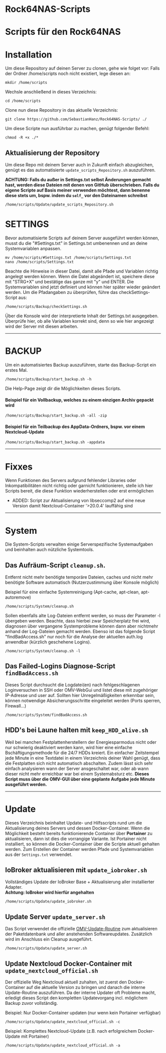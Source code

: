 # Rock64NAS-Scripts    
# Scripts für den Rock64NAS


# Installation
Um diese Repository auf deinen Server zu clonen, gehe wie folget vor:
Falls der Ordner /home/scripts noch nicht existiert, lege diesen an:

    mkdir /home/scripts

Wechsle anschließend in dieses Verzeichnis:

    cd /home/scripts

Clone nun diese Repository in das aktuelle Verzeichnis:

    git clone https://github.com/SebastianHanz/Rock64NAS-Scripts/ ./

Um diese Scripte nun ausführbar zu machen, genügt folgender Befehl:

    chmod -R +x ./*

## Aktualisierung der Repository

Um diese Repo mit deinem Server auch in Zukunft einfach abzugleichen, genügt es das automatisierte `update_scripts_Repository.sh` auszuführen. 

   __ACHTUNG: Falls du außer in Settings.txt selbst Änderungen gemacht hast, werden diese Dateien mit denen von GitHub überschrieben. Falls du eigene Scripte auf Basis meiner verwenden möchtest, dann benenne diese stets um, bspw. indem du `self_` vor den Dateinamen schreibst__

    /home/scripts/Update/update_scripts_Repository.sh
# SETTINGS

Bevor automatisierte Scripts auf deinem Server ausgeführt werden können, musst du die "#Settings.txt" in Settings.txt umbenennen und an deine Systemvariablen anpassen. 

    mv /home/scripts/#Settings.txt /home/scripts/Settings.txt
    nano /home/scripts/Settings.txt

Beachte die Hinweise in dieser Datei, damit alle Pfade und Variablen richtig angelegt werden können.
Wenn die Datei abgeändert ist, speichere diese mit "STRG+X" und bestätige das ganze mit "y" und ENTER.
Die Systemvariablen sind jetzt definiert und können hier später wieder geändert werden. Um die Pfadangaben zu überprüfen, führe das checkSettings-Script aus:

    /home/scripts/Backup/checkSettings.sh

Über die Konsole wird der interpretierte Inhalt der Settings.txt ausgegeben. Überprüfe hier, ob alle Variablen korrekt sind, denn so wie hier angezeigt wird der Server mit diesen arbeiten.
***
# BACKUP

Um ein automatisiertes Backup auszuführen, starte das Backup-Script ein erstes Mal.

    /home/scripts/Backup/start_backup.sh -h

Die Help-Page zeigt dir die Möglichkeiten dieses Scripts.

#### Beispiel für ein Vollbackup, welches zu einem einzigen Archiv gepackt wird
    /home/scripts/Backup/start_backup.sh -all -zip

#### Beispiel für ein Teilbackup des AppData-Ordners, bspw. vor einem Nextcloud-Update
    /home/scripts/Backup/start_backup.sh -appdata
***
# Fixxes

Wenn Funktionen des Servers aufgrund fehlender Libraries oder Inkompatibilitäten nicht richtig oder garnicht funktionieren, stelle ich hier Scripts bereit, die diese Funktion wiederherstellen oder erst ermöglichen

* ADDED: Script zur Aktualisierung von libseccomp2 auf eine neue Version
damit Nextcloud-Container 
'>20.0.4' lauffähig sind

***
# System

Die System-Scripts verwalten einige Serverspezifische Systemaufgaben und beinhalten auch nützliche Systemtools.

## Das Aufräum-Script `cleanup.sh`.     
Entfernt nicht mehr benötigte temporäre Dateien, caches und nicht mehr benötigte Software automatisch (Nutzerzustimmung über Konsole möglich)

Beispiel für eine einfache Systemreinigung (Apt-cache, apt-clean, apt-autoremove)

    /home/scripts/System/cleanup.sh

Sollen ebenfalls alte Log-Dateien entfernt werden, so muss der Parameter -l übergeben werden. Beachte, dass hierbei zwar Speicherplatz frei wird, diagnosen über vergangene Systemprobleme können dann aber nichtmehr anhand der Log-Dateien gemacht werden. Ebenso ist das folgende Script "findBadAccess.sh" nur noch für die Analyse der aktuellen auth.log anwendbar (kürzlich geschehene Logins).

    /home/scripts/System/cleanup.sh -l

## Das Failed-Logins Diagnose-Script `findBadAccess.sh`
Dieses Script durchsucht die Logdatei(en) nach fehlgeschlagenen Loginversuchen in SSH oder OMV-WebGui und listet diese mit zugehöriger IP-Adresse und user auf. Sollten hier Unregelmäßigkeiten erkennbar sein, können notwendige Absicherungsschritte eingeleitet werden (Ports sperren, Firewall...)

    /home/scripts/System/findBadAccess.sh
## HDD's bei Laune halten mit `keep_HDD_alive.sh`
Weil bei manchen Festplattenherstellern der Energiesparmodus nicht oder nur schwierig deaktiviert werden kann, wird hier eine einfache Bschäftigungsmethode für die 24/7 HDDs kreiert.
Ein einfacher Zeitstempel jede Minute in eine Textdatei in einem Verzeichnis deiner Wahl genügt, dass die Festplatten sich nicht automatisch abschalten. Zudem lässt sich sehr einfach analysieren wann der Server ansgeschaltet war, oder ab wann dieser nicht mehr erreichbar war bei einem Systemabsturz etc. __Dieses Script muss über die OMV-GUI über eine geplante Aufgabe jede Minute ausgeführt werden.__

***

# Update
Dieses Verzeichnis beinhaltet Update- und Hilfsscripts rund um die Aktualisierung deines Servers und dessen Docker-Container. Wenn die Möglichkeit besteht bereits funktionierende Container über __Portainer__ zu aktualisieren, dann ist dies die vorrangige Variante. Ist Portainer nicht installiert, so können die Docker-Container über die Scripte aktuell gehalten werden. Zum Erstellen der Container werden Pfade und Systemvariablen aus der `Settings.txt` verwendet.

## IoBroker aktualisieren mit `update_iobroker.sh`
Vollständiges Update der IoBroker Base + Aktualisierung aller installierter Adapter.    
   __Achtung: IoBroker wird hierfür angehalten__

    /home/scripts/Update/update_iobroker.sh

## Update Server `update_server.sh`
Das Script verwendet die offizielle [OMV-Update-Routine](https://openmediavault.readthedocs.io/en/latest/various/apt.html?highlight=update) zum aktualisieren der Paketdatenbank und aller anstehenden Softwareupdates.
Zusätzlich wird im Anschluss ein Cleanup ausgeführt.

    /home/scripts/Update/update_server.sh

## Update Nextcloud Docker-Container mit `update_nextcloud_official.sh`
Der offizielle Weg Nextcloud aktuell zuhalten, ist zuerst den Docker-Container auf die aktuelle Version zu bringen und danach die interne Update-Routine auszuführen. Da der interne Updater oft Probleme macht, erledigt dieses Script den kompletten Updatevorgang incl. möglichem Backup zuvor vollständig.

Beispiel: Nur Docker-Container updaten (nur wenn kein Portainer verfügbar)

    /home/scripts/Update/update_nextcloud_official.sh -c

Beispiel: Komplettes Nextcloud-Update (z.B. nach erfolgreichem Docker-Update mit Portainer)

    /home/scripts/Update/update_nextcloud_official.sh -a
